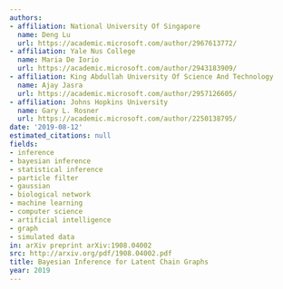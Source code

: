 ```yaml
---
authors:
- affiliation: National University Of Singapore
  name: Deng Lu
  url: https://academic.microsoft.com/author/2967613772/
- affiliation: Yale Nus College
  name: Maria De Iorio
  url: https://academic.microsoft.com/author/2943183909/
- affiliation: King Abdullah University Of Science And Technology
  name: Ajay Jasra
  url: https://academic.microsoft.com/author/2957126605/
- affiliation: Johns Hopkins University
  name: Gary L. Rosner
  url: https://academic.microsoft.com/author/2250138795/
date: '2019-08-12'
estimated_citations: null
fields:
- inference
- bayesian inference
- statistical inference
- particle filter
- gaussian
- biological network
- machine learning
- computer science
- artificial intelligence
- graph
- simulated data
in: arXiv preprint arXiv:1908.04002
src: http://arxiv.org/pdf/1908.04002.pdf
title: Bayesian Inference for Latent Chain Graphs
year: 2019
---
```

